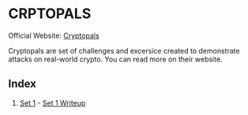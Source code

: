 # CRPTOPALS

Official Website: [Cryptopals](https://cryptopals.com/)

Cryptopals are set of challenges and excersice created to demonstrate attacks on real-world crypto. You can read more on their website.

## Index

1. [Set 1](https://cryptopals.com/sets/1) - [Set 1 Writeup](/set1.ipynb)
